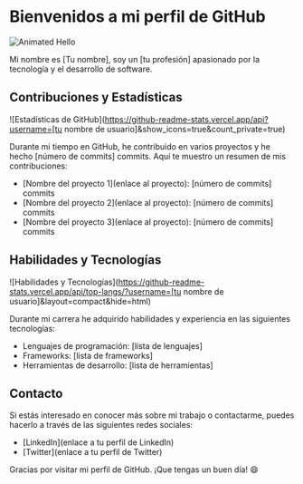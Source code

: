 # Bienvenidos a mi perfil de GitHub

![Animated Hello](https://media.giphy.com/media/xT9IgG50Fb7Mi0prBC/giphy.gif)

Mi nombre es [Tu nombre], soy un [tu profesión] apasionado por la tecnología y el desarrollo de software.

## Contribuciones y Estadísticas

![Estadísticas de GitHub](https://github-readme-stats.vercel.app/api?username=[tu nombre de usuario]&show_icons=true&count_private=true)

Durante mi tiempo en GitHub, he contribuido en varios proyectos y he hecho [número de commits] commits. Aquí te muestro un resumen de mis contribuciones:

- [Nombre del proyecto 1](enlace al proyecto): [número de commits] commits
- [Nombre del proyecto 2](enlace al proyecto): [número de commits] commits
- [Nombre del proyecto 3](enlace al proyecto): [número de commits] commits

## Habilidades y Tecnologías

![Habilidades y Tecnologías](https://github-readme-stats.vercel.app/api/top-langs/?username=[tu nombre de usuario]&layout=compact&hide=html)

Durante mi carrera he adquirido habilidades y experiencia en las siguientes tecnologías:

- Lenguajes de programación: [lista de lenguajes]
- Frameworks: [lista de frameworks]
- Herramientas de desarrollo: [lista de herramientas]

## Contacto

Si estás interesado en conocer más sobre mi trabajo o contactarme, puedes hacerlo a través de las siguientes redes sociales:

- [LinkedIn](enlace a tu perfil de LinkedIn)
- [Twitter](enlace a tu perfil de Twitter)

Gracias por visitar mi perfil de GitHub. ¡Que tengas un buen día! :smile:
